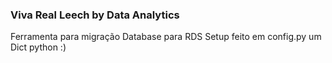 ### Viva Real Leech by Data Analytics

Ferramenta para migração Database para RDS
Setup feito em config.py um Dict python :)

